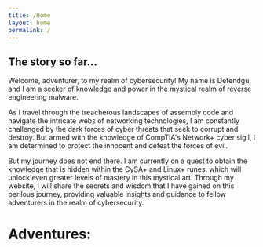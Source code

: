 ```yaml
---
title: /Home
layout: home
permalink: /
---
```


## The story so far...

Welcome, adventurer, to my realm of cybersecurity!
My name is Defendgu, and I am a seeker of knowledge and power in the mystical realm of reverse engineering malware.

As I travel through the treacherous landscapes of assembly code and navigate the intricate webs of networking technologies, I am constantly challenged by the dark forces of cyber threats that seek to corrupt and destroy. But armed with the knowledge of CompTIA's Network+ cyber sigil, I am determined to protect the innocent and defeat the forces of evil.

But my journey does not end there. I am currently on a quest to obtain the knowledge that is hidden within the CySA+ and Linux+ runes, which will unlock even greater levels of mastery in this mystical art. Through my website, I will share the secrets and wisdom that I have gained on this perilous journey, providing valuable insights and guidance to fellow adventurers in the realm of cybersecurity.


# Adventures:
